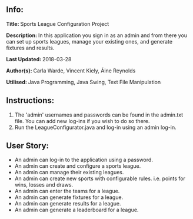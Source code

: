 <h2>Info:</h2>
<p><b>Title: </b>Sports League Configuration Project</p>
<p><b>Description: </b>In this application you sign in as an admin and from there you can set up sports leagues, manage your existing ones, and
generate fixtures and results.</p>
<p><b>Last Updated: </b> 2018-03-28</p>
<p><b>Author(s): </b>Carla Warde, Vincent Kiely, Áine Reynolds</p>
<p><b>Utilised: </b>Java Programming, Java Swing, Text File Manipulation</p>

<h2>Instructions:</h2>
<ol>
<li>The 'admin' usernames and passwords can be found in the admin.txt file. You can add new log-ins if you wish to do so there.</li>
<li>Run the LeagueConfigurator.java and log-in using an admin log-in.</li>
</ol>

<h2>User Story:</h2>
<ul>
<li>An admin can log-in to the application using a password.</li>
<li>An admin can create and configure a sports league.</li>
<li>An admin can manage their existing leagues.</li>
<li>An admin can create new sports with configurable rules. i.e. points for wins, losses and draws.
<li>An admin can enter the teams for a league.</li>
<li>An admin can generate fixtures for a league.</li>
<li>An admin can generate results for a league.</li>
<li>An admin can generate a leaderboard for a league.</li>
</ul>
